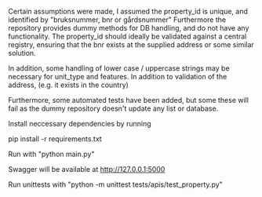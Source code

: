 Certain assumptions were made, I assumed the property_id is unique, and identified by "bruksnummer, bnr or gårdsnummer"
Furthermore the repository provides dummy methods for DB handling, and do not have any functionality.
The property_id should ideally be validated against a central registry, ensuring that the bnr exists at the supplied address or some similar solution.

In addition, some handling of lower case / uppercase strings may be necessary for unit_type and features. In addition to validation of the address, (e.g. it exists in the country)

Furthermore, some automated tests have been added, but some these will fail as the dummy repository doesn't update any list or database.


Install neccessary dependencies by running

pip install -r requirements.txt

Run with "python main.py"

Swagger will be available at http://127.0.0.1:5000

Run unittests with "python -m unittest tests/apis/test_property.py"
